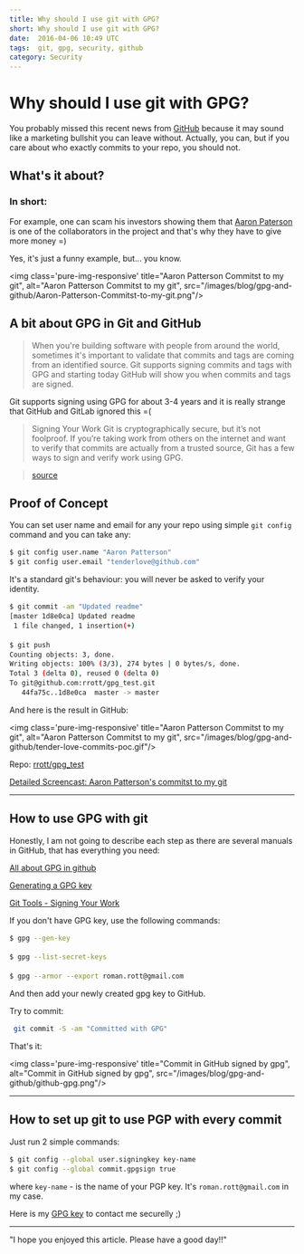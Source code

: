 ```yaml
---
title: Why should I use git with GPG?
short: Why should I use git with GPG?
date:  2016-04-06 10:49 UTC
tags:  git, gpg, security, github
category: Security
---
```

# Why should I use git with GPG?
You probably missed this recent news from [GitHub](https://github.com/blog/2144-gpg-signature-verification) because it may sound like a marketing bullshit you can leave without. Actually, you can, but if you care about who exactly commits to your repo, you should not.

## What's it about?
### In short:

For example, one can scam his investors showing them that [Aaron Paterson](https://github.com/tenderlove) is one of the collaborators in the project and that's why they have to give more money =) 

Yes, it's just a funny example, but... you know.

<img class='pure-img-responsive' title="Aaron Patterson Commitst to my git", alt="Aaron Patterson Commitst to my git", src="/images/blog/gpg-and-github/Aaron-Patterson-Commitst-to-my-git.png"/> 

## A bit about GPG in Git and GitHub
>When you're building software with people from around the world, sometimes it's important to validate that commits and tags are coming from an identified source. Git supports signing commits and tags with GPG and starting today GitHub will show you when commits and tags are signed.

Git supports signing using GPG for about 3-4 years and it is really strange that GitHub and GitLab ignored this =(

>Signing Your Work
Git is cryptographically secure, but it’s not foolproof. If you’re taking work from others on the internet and want to verify that commits are actually from a trusted source, Git has a few ways to sign and verify work using GPG.

>[source](https://git-scm.com/book/uz/v2/Git-Tools-Signing-Your-Work)


## Proof of Concept

You can set user name and email for any your repo using simple `git config` command and you can take any:

```bash
$ git config user.name "Aaron Patterson"
$ git config user.email "tenderlove@github.com"
```

It's a standard git's behaviour: you will never be asked to verify your identity.

```bash
$ git commit -am "Updated readme"
[master 1d8e0ca] Updated readme
 1 file changed, 1 insertion(+)

$ git push
Counting objects: 3, done.
Writing objects: 100% (3/3), 274 bytes | 0 bytes/s, done.
Total 3 (delta 0), reused 0 (delta 0)
To git@github.com:rrott/gpg_test.git
   44fa75c..1d8e0ca  master -> master
```

And here is the result in GitHub:

<img class='pure-img-responsive' title="Aaron Patterson Commitst to my git", alt="Aaron Patterson Commitst to my git", src="/images/blog/gpg-and-github/tender-love-commits-poc.gif"/> 

Repo: <a href="https://github.com/rrott/gpg_test/commits/master/README.md" target="_blank" rel="noopener noreferrer">rrott/gpg_test</a>

<a href="/images/blog/gpg-and-github/tender-love-commits.gif" target="_blank" rel="noopener noreferrer">Detailed Screencast: Aaron Patterson's commitst to my git</a>

---
## How to use GPG with git

Honestly, I am not going to describe each step as there are several manuals in GitHub, that has everything you need:

<a href="https://help.github.com/categories/gpg/" target="_blank" rel="noopener noreferrer">All about GPG in github</a>

<a href="https://help.github.com/articles/generating-a-gpg-key/" target="_blank" rel="noopener noreferrer">Generating a GPG key</a>

<a href="https://git-scm.com/book/en/v2/Git-Tools-Signing-Your-Work" target="_blank" rel="noopener noreferrer">Git Tools - Signing Your Work</a>

If you don't have GPG key, use the following commands:

```bash
$ gpg --gen-key

$ gpg --list-secret-keys

$ gpg --armor --export roman.rott@gmail.com
```

And then add your newly created gpg key to GitHub.

Try to commit:

```bash
 git commit -S -am "Committed with GPG"
 ```

 That's it:

<img class='pure-img-responsive' title="Commit in GitHub signed by gpg", alt="Commit in GitHub signed by gpg", src="/images/blog/gpg-and-github/github-gpg.png"/> 

---
## How to set up git to use PGP with every commit

Just run 2 simple commands:

```bash
$ git config --global user.signingkey key-name
$ git config --global commit.gpgsign true
```
where `key-name` - is the name of your PGP key. 
It's `roman.rott@gmail.com` in my case.

Here is my <a href="https://keybase.io/rrott" target="_blank" rel="noopener noreferrer">GPG key</a> to contact me securelly ;)

---
"I hope you enjoyed this article. Please have a good day!!"
